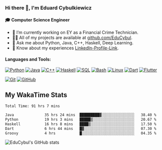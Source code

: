 ### Hi there 👋, I'm Eduard Cybulkiewicz

#### 🎓 Computer Science Engineer

- 🌱 I’m currently working on EY as a Financial Crime Technician.
- 👨‍💻 All of my projects are available at [github.com/EduCybul](https://github.com/EduCybul).
- 💬 Ask me about Python, Java, C++, Haskell, Deep Learning.
- 📄 Know about my experiences [LinkedIn-Profile-Link](https://www.linkedin.com/in/educybul).

#### Languages and Tools:

[![Python](https://img.shields.io/badge/-Python-black?style=flat-square&logo=python)](https://www.python.org/)
[![Java](https://img.shields.io/badge/-Java-black?style=flat-square&logo=java)](https://www.oracle.com/java/)
[![C++](https://img.shields.io/badge/-C++-black?style=flat-square&logo=cplusplus)](https://isocpp.org/)
[![Haskell](https://img.shields.io/badge/-Haskell-black?style=flat-square&logo=haskell)](https://www.haskell.org/)
[![SQL](https://img.shields.io/badge/-SQL-black?style=flat-square&logo=mysql)](https://www.mysql.com/)
[![Bash](https://img.shields.io/badge/-Bash-black?style=flat-square&logo=gnu-bash)](https://www.gnu.org/software/bash/)
[![Linux](https://img.shields.io/badge/-Linux-black?style=flat-square&logo=linux)](https://www.linux.org/)
[![Dart](https://img.shields.io/badge/-Dart-black?style=flat-square&logo=dart)](https://dart.dev/)
[![Flutter](https://img.shields.io/badge/-Flutter-black?style=flat-square&logo=flutter)](https://flutter.dev/)

[![Git](https://img.shields.io/badge/-Git-black?style=flat-square&logo=git)](https://git-scm.com/)
[![GitHub](https://img.shields.io/badge/-GitHub-black?style=flat-square&logo=github)](https://github.com/)

## My WakaTime Stats

<!--START_SECTION:waka-->

```txt
Total Time: 91 hrs 7 mins

Java              35 hrs 24 mins  █████████▓░░░░░░░░░░░░░░░   38.40 %
Python            19 hrs 3 mins   █████▒░░░░░░░░░░░░░░░░░░░   20.67 %
Haskell           16 hrs 8 mins   ████▒░░░░░░░░░░░░░░░░░░░░   17.50 %
Dart              6 hrs 44 mins   █▓░░░░░░░░░░░░░░░░░░░░░░░   07.30 %
Groovy            4 hrs           █░░░░░░░░░░░░░░░░░░░░░░░░   04.35 %
```

<!--END_SECTION:waka-->

![EduCybul's GitHub stats](https://github-readme-stats.vercel.app/api?username=EduCybul&show_icons=true&theme=dark)

